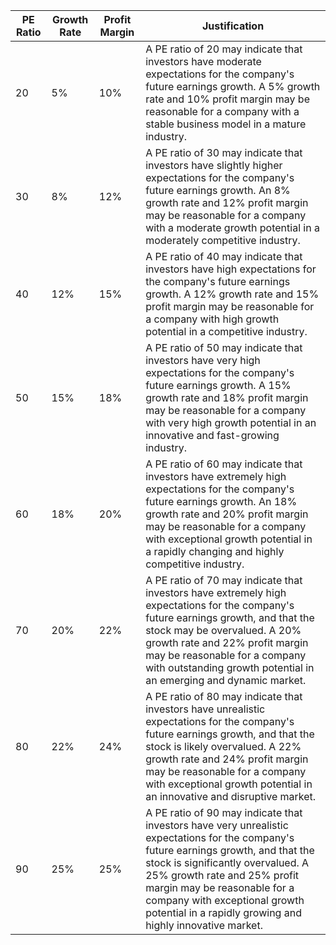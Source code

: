 | PE Ratio | Growth Rate | Profit Margin | Justification |
| -------- | -----------| -------------| -------------|
| 20       | 5%         | 10%          | A PE ratio of 20 may indicate that investors have moderate expectations for the company's future earnings growth. A 5% growth rate and 10% profit margin may be reasonable for a company with a stable business model in a mature industry. |
| 30       | 8%         | 12%          | A PE ratio of 30 may indicate that investors have slightly higher expectations for the company's future earnings growth. An 8% growth rate and 12% profit margin may be reasonable for a company with a moderate growth potential in a moderately competitive industry. |
| 40       | 12%        | 15%          | A PE ratio of 40 may indicate that investors have high expectations for the company's future earnings growth. A 12% growth rate and 15% profit margin may be reasonable for a company with high growth potential in a competitive industry. |
| 50       | 15%        | 18%          | A PE ratio of 50 may indicate that investors have very high expectations for the company's future earnings growth. A 15% growth rate and 18% profit margin may be reasonable for a company with very high growth potential in an innovative and fast-growing industry. |
| 60       | 18%        | 20%          | A PE ratio of 60 may indicate that investors have extremely high expectations for the company's future earnings growth. An 18% growth rate and 20% profit margin may be reasonable for a company with exceptional growth potential in a rapidly changing and highly competitive industry. |
| 70       | 20%        | 22%          | A PE ratio of 70 may indicate that investors have extremely high expectations for the company's future earnings growth, and that the stock may be overvalued. A 20% growth rate and 22% profit margin may be reasonable for a company with outstanding growth potential in an emerging and dynamic market. |
| 80       | 22%        | 24%          | A PE ratio of 80 may indicate that investors have unrealistic expectations for the company's future earnings growth, and that the stock is likely overvalued. A 22% growth rate and 24% profit margin may be reasonable for a company with exceptional growth potential in an innovative and disruptive market. |
| 90       | 25%        | 25%          | A PE ratio of 90 may indicate that investors have very unrealistic expectations for the company's future earnings growth, and that the stock is significantly overvalued. A 25% growth rate and 25% profit margin may be reasonable for a company with exceptional growth potential in a rapidly growing and highly innovative market. |

